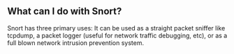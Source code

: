 ## What can I do with Snort? ##

Snort has three primary uses: It can be used as a straight packet sniffer like tcpdump, a packet logger (useful for network traffic debugging, etc), or as a full blown network intrusion prevention system.
